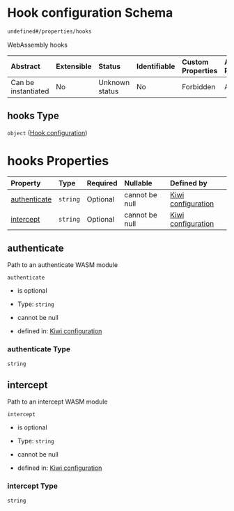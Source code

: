 # Hook configuration Schema

```txt
undefined#/properties/hooks
```

WebAssembly hooks

| Abstract            | Extensible | Status         | Identifiable | Custom Properties | Additional Properties | Access Restrictions | Defined In                                                                      |
| :------------------ | :--------- | :------------- | :----------- | :---------------- | :-------------------- | :------------------ | :------------------------------------------------------------------------------ |
| Can be instantiated | No         | Unknown status | No           | Forbidden         | Allowed               | none                | [configuration.schema.json\*](configuration.schema.json "open original schema") |

## hooks Type

`object` ([Hook configuration](configuration-properties-hook-configuration.md))

# hooks Properties

| Property                      | Type     | Required | Nullable       | Defined by                                                                                                                                         |
| :---------------------------- | :------- | :------- | :------------- | :------------------------------------------------------------------------------------------------------------------------------------------------- |
| [authenticate](#authenticate) | `string` | Optional | cannot be null | [Kiwi configuration](configuration-properties-hook-configuration-properties-authenticate.md "undefined#/properties/hooks/properties/authenticate") |
| [intercept](#intercept)       | `string` | Optional | cannot be null | [Kiwi configuration](configuration-properties-hook-configuration-properties-intercept.md "undefined#/properties/hooks/properties/intercept")       |

## authenticate

Path to an authenticate WASM module

`authenticate`

*   is optional

*   Type: `string`

*   cannot be null

*   defined in: [Kiwi configuration](configuration-properties-hook-configuration-properties-authenticate.md "undefined#/properties/hooks/properties/authenticate")

### authenticate Type

`string`

## intercept

Path to an intercept WASM module

`intercept`

*   is optional

*   Type: `string`

*   cannot be null

*   defined in: [Kiwi configuration](configuration-properties-hook-configuration-properties-intercept.md "undefined#/properties/hooks/properties/intercept")

### intercept Type

`string`
